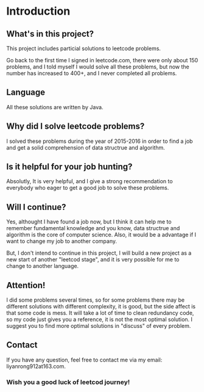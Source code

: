# Introduction

## What's in this project?
This project includes particial solutions to leetcode problems.

Go back to the first time I signed in leetcode.com, there were only about 150 problems, and I told myself I would solve all these problems, but now the number has increased to 400+, and I never completed all problems.

## Language
All these solutions are written by Java.

## Why did I solve leetcode problems?
I solved these problems during the year of 2015-2016 in order to find a job and get a solid comprehension of data structrue and algorithm.

## Is it helpful for your job hunting?
Absolutly, It is very helpful, and I give a strong recommendation to everybody who eager to get a good job to solve these problems.

## Will I continue?
Yes, althought I have found a job now, but I think it can help me to remember fundamental knowledge and you know, data structrue and algorithm is the core of computer science. Also, it would be a advantage if I want to change my job to another company.

But, I don't intend to continue in this project, I will build a new project as a new start of another "leetcod stage", and it is very possible for me to change to another language.

## Attention!
I did some problems several times, so for some problems there may be different solutions with different complexity, it is good, but the side affect is that some code is mess. It will take a lot of time to clean redundancy code, so my code just gives you a reference, it is not the most optimal solution. I suggest you to find more optimal solutions in "discuss" of every problem.

## Contact
If you have any question, feel free to contact me via my email: liyanrong912at163.com. 

### Wish you a good luck of leetcod journey!
